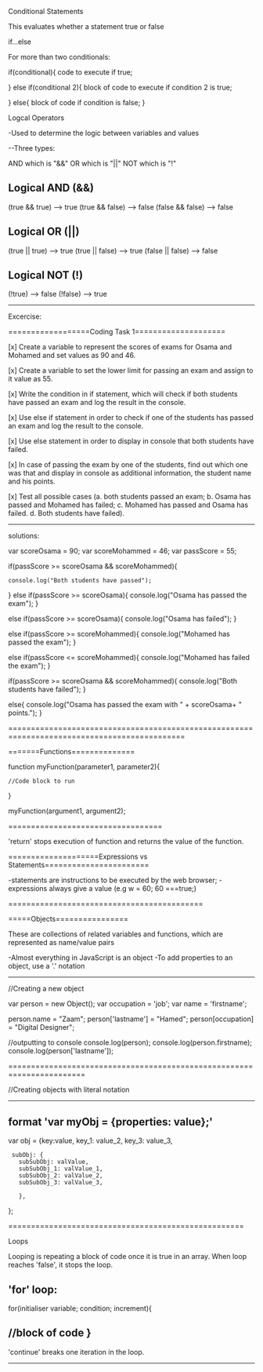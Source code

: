
Conditional Statements

This evaluates whether a statement true or false

if...else

For more than two conditionals:

if(conditional){
  code to execute if true;

} else if(conditional 2){
  block of code to execute if condition 2 is true;

} else{
  block of code if condition is false;
}



Logcal Operators

-Used to determine the logic between variables and values

--Three types:

 AND which is "&&"
 OR which is "||"
 NOT which is "!"


 Logical AND (&&)
-----------------
 (true && true) --> true
 (true && false) --> false
 (false && false) --> false


 Logical OR (||)
----------------
 (true || true) --> true
 (true || false) --> true
 (false || false) --> false



  Logical NOT (!)
 ----------------
  (!true) --> false
  (!false) --> true


  ---------------------------------------------------------------------------------------------------------------------------------------------------

  Excercise:

  ==================Coding Task 1====================

  [x] Create a variable to represent the scores of exams for Osama and Mohamed and set values as 90 and 46.

  [x] Create a variable to set the lower limit for passing an exam and assign to it value as 55.

  [x] Write  the condition in if statement, which will check if both students have passed an exam and log the result in the console.

  [x] Use else if statement in order to check if one of the students has passed an exam and log the result to the console.

  [x] Use else statement in order to display in console that both students have failed.

  [x] In case of passing the exam by one of the students, find out which one was that and display in console as additional information, the student name and his points.

  [x] Test all possible cases (a. both students passed an exam; b. Osama has passed and Mohamed has failed; c. Mohamed has passed and Osama has failed. d. Both students have failed).





---------------------------------------------------------------------------------------------------------------------------------------------------

  solutions:

  var scoreOsama = 90;
  var scoreMohammed = 46;
  var passScore = 55;


  if(passScore >= scoreOsama && scoreMohammed){

    console.log("Both students have passed");
  }
  else if(passScore >= scoreOsama){
    console.log("Osama has passed the exam");
  }


  else if(passScore >= scoreOsama){
    console.log("Osama has failed");
  }

  else if(passScore >= scoreMohammed){
    console.log("Mohamed has passed the exam");
  }

  else if(passScore <= scoreMohammed){
    console.log("Mohamed has failed the exam");
  }

  if(passScore >= scoreOsama && scoreMohammed){
    console.log("Both students have failed");
  }

  else{
    console.log("Osama has passed the exam with " + scoreOsama+ " points.");
  }



  =============================================================================================

  =======Functions==============

  function myFunction(parameter1, parameter2){

    //Code block to run
  }

  myFunction(argument1, argument2);

  ==================================

  'return' stops execution of function and returns the value of the function.



  ====================Expressions vs Statements=======================


  -statements are instructions to be executed by the web browser;
  -expressions always give a value (e.g w = 60; 60 ===true;)


  ===========================================


  =====Objects================

  These are collections of related variables and functions, which are represented as name/value pairs

  -Almost everything in JavaScript is an object
  -To add properties to an object, use a '.' notation

  ---------------------------------------------------------------

//Creating a new object

  var person = new Object();
  var occupation = 'job';
  var name = 'firstname';

  person.name = "Zaam";
  person['lastname'] = "Hamed";
  person[occupation] = "Digital Designer";


  //outputting to console
  console.log(person);
  console.log(person.firstname);
  console.log(person['lastname']);


=======================================================================

  //Creating objects with literal notation

----------------------------------------------
  format 'var myObj = {properties: value};'
----------------------------------------------  


  var obj = {key:value,
    key_1: value_2,
    key_3: value_3,

     subObj: {
       subSubObj: valValue,
       subSubObj_1: valValue_1,
       subSubObj_2: valValue_2,
       subSubObj_3: valValue_3,

       },
  };


====================================================

Loops

Looping is repeating a block of code once it is true in an array.
When loop reaches 'false', it stops the loop.

'for' loop:
-------------------------------------------------
for(initialiser variable; condition; increment){

//block of code
}
-------------------------------------------------

'continue' breaks one iteration in the loop.

--------------------------------------------------
